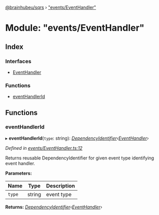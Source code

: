 [@brainhubeu/sqrs](../README.md) › ["events/EventHandler"](_events_eventhandler_.md)

# Module: "events/EventHandler"

## Index

### Interfaces

* [EventHandler](../interfaces/_events_eventhandler_.eventhandler.md)

### Functions

* [eventHandlerId](_events_eventhandler_.md#eventhandlerid)

## Functions

###  eventHandlerId

▸ **eventHandlerId**(`type`: string): *[DependencyIdentifier](_di_dependencies_.md#dependencyidentifier)‹[EventHandler](../interfaces/_events_eventhandler_.eventhandler.md)›*

*Defined in [events/EventHandler.ts:12](https://github.com/brainhubeu/sqrs/blob/master/packages/sqrs/src/events/EventHandler.ts#L12)*

Returns reusable DependencyIdentifier for given event type identifying event handler.

**Parameters:**

Name | Type | Description |
------ | ------ | ------ |
`type` | string | event type |

**Returns:** *[DependencyIdentifier](_di_dependencies_.md#dependencyidentifier)‹[EventHandler](../interfaces/_events_eventhandler_.eventhandler.md)›*
